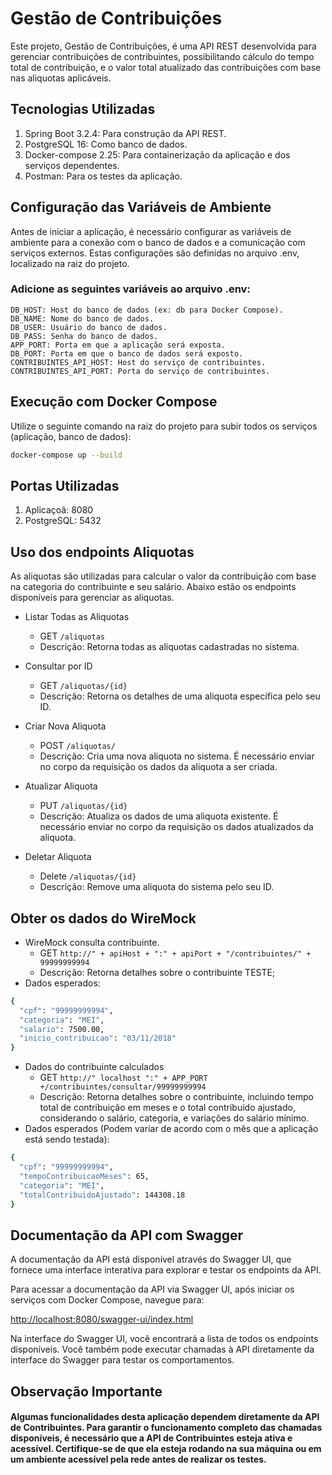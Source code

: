# Gestão de Contribuições

Este projeto, Gestão de Contribuições, é uma API REST desenvolvida para gerenciar contribuições de contribuintes, possibilitando cálculo do tempo total de contribuição, e o valor total atualizado das contribuições com base nas aliquotas aplicáveis.

## Tecnologias Utilizadas

1. Spring Boot 3.2.4: Para construção da API REST.
2. PostgreSQL 16: Como banco de dados.
3. Docker-compose 2.25: Para containerização da aplicação e dos serviços dependentes.
4. Postman: Para os testes da aplicação.

## Configuração das Variáveis de Ambiente
Antes de iniciar a aplicação, é necessário configurar as variáveis de ambiente para a conexão com o banco de dados e a comunicação com serviços externos. Estas configurações são definidas no arquivo .env, localizado na raiz do projeto.

### Adicione as seguintes variáveis ao arquivo .env:

    DB_HOST: Host do banco de dados (ex: db para Docker Compose).
    DB_NAME: Nome do banco de dados.
    DB_USER: Usuário do banco de dados.
    DB_PASS: Senha do banco de dados.
    APP_PORT: Porta em que a aplicação será exposta.
    DB_PORT: Porta em que o banco de dados será exposto.
    CONTRIBUINTES_API_HOST: Host do serviço de contribuintes.
    CONTRIBUINTES_API_PORT: Porta do serviço de contribuintes.

## Execução com Docker Compose

Utilize o seguinte comando na raiz  do projeto  para subir todos os serviços (aplicação, banco de dados):

```bash
docker-compose up --build
```

## Portas Utilizadas

1. Aplicaçoã: 8080
2. PostgreSQL: 5432


## Uso dos endpoints Aliquotas
As aliquotas são utilizadas para calcular o valor da contribuição com base na categoria do contribuinte e seu salário. Abaixo estão os endpoints disponíveis para gerenciar as aliquotas.

- Listar Todas as Aliquotas
    * GET `/aliquotas`
    * Descrição: Retorna todas as aliquotas cadastradas no sistema.

- Consultar por ID
    * GET `/aliquotas/{id}`
    * Descrição: Retorna os detalhes de uma aliquota específica pelo seu ID.

- Criar Nova Aliquota
    * POST `/aliquotas/`
    * Descrição: Cria uma nova aliquota no sistema. É necessário enviar no corpo da requisição os dados da aliquota a ser criada.

- Atualizar Aliquota
    * PUT `/aliquotas/{id}`
    * Descrição: Atualiza os dados de uma aliquota existente. É necessário enviar no corpo da requisição os dados atualizados da aliquota.
- Deletar Aliquota
    * Delete `/aliquotas/{id}`
    * Descrição: Remove uma aliquota do sistema pelo seu ID.

## Obter  os dados do WireMock

- WireMock consulta contribuinte.
    * GET `http://" + apiHost + ":" + apiPort + "/contribuintes/" + 99999999994`
    * Descrição: Retorna detalhes sobre o contribuinte TESTE;
- Dados esperados:
```bash
{
  "cpf": "99999999994",
  "categoria": "MEI",
  "salario": 7500.00,
  "inicio_contribuicao": "03/11/2018"
}
```

- Dados do contribuinte calculados
    * GET `http://" localhost ":" + APP_PORT +/contribuintes/consultar/99999999994`
    * Descrição: Retorna detalhes sobre o contribuinte, incluindo tempo total
      de contribuição em meses e o total contribuído ajustado, considerando o
      salário, categoria, e variações do salário mínimo.
- Dados esperados (Podem variar de acordo com o mês que a aplicação está sendo testada):
```bash
{
  "cpf": "99999999994",
  "tempoContribuicaoMeses": 65,
  "categoria": "MEI",
  "totalContribuidoAjustado": 144308.18
}
```

## Documentação da API com Swagger

A documentação da API está disponível através do Swagger UI, que fornece uma interface interativa para explorar e testar os endpoints da API.

Para acessar a documentação da API via Swagger UI, após iniciar os serviços com Docker Compose, navegue para:

[http://localhost:8080/swagger-ui/index.html](http://localhost:8080/swagger-ui/index.html)

Na interface do Swagger UI, você encontrará a lista de todos os endpoints disponíveis. Você também pode executar chamadas à API diretamente da interface do Swagger para testar os comportamentos. 

## Observação Importante

#### Algumas funcionalidades desta aplicação dependem diretamente da API de Contribuintes. Para garantir o funcionamento completo das chamadas disponíveis, é necessário que a API de Contribuintes esteja ativa e acessível. Certifique-se de que ela esteja rodando na sua máquina ou em um ambiente acessível pela rede antes de realizar os testes.
  